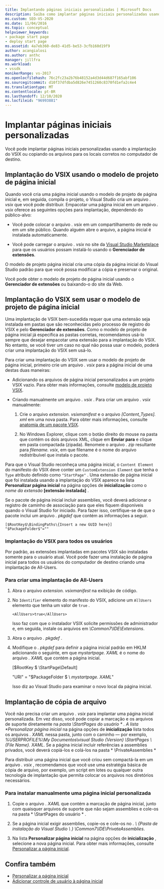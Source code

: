 ```yaml
---
title: Implantando páginas iniciais personalizadas | Microsoft Docs
description: Saiba como implantar páginas iniciais personalizadas usando a implantação do VSIX ou copiando os arquivos para os locais corretos no computador de destino.
ms.custom: SEO-VS-2020
ms.date: 11/04/2016
ms.topic: conceptual
helpviewer_keywords:
- package start page
- deploy start page
ms.assetid: 4a7eb360-de83-41d5-be53-3cfb160d19f9
author: acangialosi
ms.author: anthc
manager: jillfra
ms.workload:
- vssdk
monikerRange: vs-2017
ms.openlocfilehash: 76c2fc23a2b76b48152a4d3d44d687f165abf106
ms.sourcegitcommit: d10f37dfdba5d826e7451260c8370fd1efa2c4e4
ms.translationtype: MT
ms.contentlocale: pt-BR
ms.lasthandoff: 12/10/2020
ms.locfileid: "96993881"
---
```

# <a name="deploy-custom-start-pages"></a>Implantar páginas iniciais personalizadas

Você pode implantar páginas iniciais personalizadas usando a implantação do VSIX ou copiando os arquivos para os locais corretos no computador de destino.

## <a name="vsix-deployment-by-using-the-start-page-project-template"></a>Implantação do VSIX usando o modelo de projeto de página inicial

Quando você cria uma página inicial usando o modelo de projeto de página inicial e, em seguida, compila o projeto, o Visual Studio cria um arquivo *. vsix* que você pode distribuir. Empacotar uma página inicial em um arquivo *. vsix* oferece as seguintes opções para implantação, dependendo do público-alvo:

- Você pode colocar o arquivo *. vsix* em um compartilhamento de rede ou em um site público. Quando alguém abre o arquivo, a página inicial é instalada automaticamente.

- Você pode carregar o arquivo *. vsix* no site da [Visual Studio Marketplace](https://marketplace.visualstudio.com/) para que os usuários possam instalá-lo usando o **Gerenciador de extensões**.

O modelo de projeto página inicial cria uma cópia da página inicial do Visual Studio padrão para que você possa modificar a cópia e preservar o original.

Você pode obter o modelo de projeto de página inicial usando o **Gerenciador de extensões** ou baixando-o do site da Web.

## <a name="vsix-deployment-without-using-the-start-page-project-template"></a>Implantação do VSIX sem usar o modelo de projeto de página inicial
 Uma implantação de VSIX bem-sucedida requer que uma extensão seja instalada em pastas que são reconhecidas pelo processo de registro do VSIX e pelo **Gerenciador de extensões**. Como o modelo de projeto de página inicial já especifica as pastas corretas, recomendamos usá-lo sempre que desejar empacotar uma extensão para a implantação do VSIX. No entanto, se você tiver um caso no qual não possa usar o modelo, poderá criar uma implantação do VSIX sem usá-lo.

 Para criar uma implantação do VSIX sem usar o modelo de projeto de página inicial, primeiro crie um arquivo *. vsix* para a página inicial de uma destas duas maneiras:

- Adicionando os arquivos de página inicial personalizados a um projeto VSIX vazio. Para obter mais informações, consulte [modelo de projeto VSIX](../extensibility/vsix-project-template.md).

- Criando manualmente um arquivo *. vsix* . Para criar um arquivo *. vsix* manualmente:

   1. Crie o arquivo *extension. vsixmanifest* e o arquivo *[Content_Types]. xml* em uma nova pasta. Para obter mais informações, consulte [anatomia de um pacote VSIX](../extensibility/anatomy-of-a-vsix-package.md).

   2. No Windows Explorer, clique com o botão direito do mouse na pasta que contém os dois arquivos XML, clique em **Enviar para** e clique em pasta compactada (zipada). Renomeie o arquivo *. zip* resultante para *filename. vsix*, em que filename é o nome do arquivo redistribuível que instala o pacote.

Para que o Visual Studio reconheça uma página inicial, o `Content Element` do manifesto do VSIX deve conter um `CustomExtension Element` que tenha o `Type` atributo definido como `"StartPage"` . Uma extensão de página inicial que foi instalada usando a implantação do VSIX aparece na lista **Personalizar página inicial** na página opções de **inicialização** como o *nome da extensão* **[extensão instalada]** .

Se o pacote de página inicial incluir assemblies, você deverá adicionar o registro de caminho de associação para que eles fiquem disponíveis quando o Visual Studio for iniciado. Para fazer isso, certifique-se de que o pacote inclui um arquivo *. pkgdef* que contém as informações a seguir.

```
[$RootKey$\BindingPaths\{Insert a new GUID here}]
"$PackageFolder$"=""
```

### <a name="vsix-deployment-for-all-users"></a>Implantação do VSIX para todos os usuários
 Por padrão, as extensões implantadas em pacotes VSIX são instaladas somente para o usuário atual. Você pode fazer uma instalação de página inicial para todos os usuários do computador de destino criando uma implantação de All-Users.

### <a name="to-create-an-all-users-deployment"></a>Para criar uma implantação de All-Users

1. Abra o arquivo *extension. vsixmanifest* na exibição de código.

2. No `Identifier` elemento do manifesto do VSIX, adicione um `AllUsers` elemento que tenha um valor de `true` .

    ```
    <AllUsers>true</AllUsers>
    ```

     Isso faz com que o instalador VSIX solicite permissões de administrador e, em seguida, instale os arquivos em *\Common7\IDE\Extensions*.

3. Abra o arquivo *. pkgdef* .

4. Modifique o *. pkgdef* para definir a página inicial padrão em HKLM adicionando o seguinte, em que *mystartpage. XAML* é o nome do arquivo *. XAML* que contém a página inicial.

     [$RootKey $ \StartPage\Default]

     "URI" = "$PackageFolder $ \\ *mystartpage. XAML*"

     Isso diz ao Visual Studio para examinar o novo local da página inicial.

## <a name="file-copy-deployment"></a>Implantação de cópia de arquivo
 Você não precisa criar um arquivo *. vsix* para implantar uma página inicial personalizada. Em vez disso, você pode copiar a marcação e os arquivos de suporte diretamente na <em>pasta \StartPages do usuário \* . A lista **Personalizar página inicial</em>* na página opções de **inicialização** lista todos os arquivos *. XAML* nessa pasta, junto com o caminho — por exemplo, *%USERPROFILE%\My Documentos\visual Studio {Version} \StartPages \\ {File Name}. XAML*. Se a página inicial incluir referências a assemblies privados, você deverá copiá-los e colá-los na pasta * \PrivateAssemblies \*

 Para distribuir uma página inicial que você criou sem compactá-la em um arquivo *. vsix* , recomendamos que você use uma estratégia básica de cópia de arquivo, por exemplo, um script em lotes ou qualquer outra tecnologia de implantação que permita colocar os arquivos nos diretórios necessários.

### <a name="to-manually-install-a-custom-start-page"></a>Para instalar manualmente uma página inicial personalizada

1. Copie o arquivo *. XAML* que contém a marcação de página inicial, junto com quaisquer arquivos de suporte que não sejam assemblies e cole-os na pasta * \StartPages do usuário \* .

2. Se a página inicial exigir assemblies, copie-os e cole-os no *. \\ {Pasta de instalação do Visual Studio \\ } \Common7\IDE\PrivateAssemblies*.

3. Na lista **Personalizar página inicial** na página opções de **inicialização** , selecione a nova página inicial. Para obter mais informações, consulte [Personalizar a página inicial](../ide/customizing-the-start-page-for-visual-studio.md).

## <a name="see-also"></a>Confira também

- [Personalizar a página inicial](../ide/customizing-the-start-page-for-visual-studio.md)
- [Adicionar controle de usuário à página inicial](../extensibility/adding-user-control-to-the-start-page.md)
